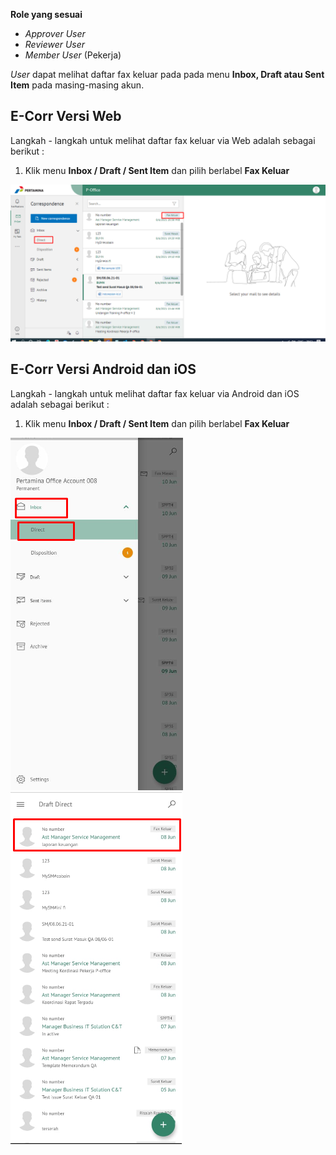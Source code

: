 **Role yang sesuai**

- *Approver User*
- *Reviewer User*
- *Member User* (Pekerja)

*User* dapat melihat daftar fax keluar pada pada menu **Inbox, Draft atau Sent Item** pada masing-masing akun. 

## **E-Corr Versi Web**

Langkah - langkah untuk melihat daftar fax keluar via Web adalah sebagai berikut :

1. Klik menu **Inbox / Draft / Sent Item** dan pilih berlabel **Fax Keluar**

![gambar](FaxKeluar/FK_Web/02FK1.png)


## **E-Corr Versi Android dan iOS**

Langkah - langkah untuk melihat daftar fax keluar via Android dan iOS adalah sebagai berikut :

1. Klik menu **Inbox / Draft / Sent Item** dan pilih berlabel **Fax Keluar**

![gambar](FaxKeluar/FK_Android/DaftarFK/02A01.png) ![gambar](FaxKeluar/FK_Android/DaftarFK/02A02.png)

